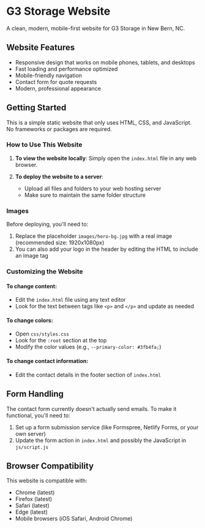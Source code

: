 # G3 Storage Website

A clean, modern, mobile-first website for G3 Storage in New Bern, NC.

## Website Features

- Responsive design that works on mobile phones, tablets, and desktops
- Fast loading and performance optimized
- Mobile-friendly navigation
- Contact form for quote requests
- Modern, professional appearance

## Getting Started

This is a simple static website that only uses HTML, CSS, and JavaScript. No frameworks or packages are required.

### How to Use This Website

1. **To view the website locally**: Simply open the `index.html` file in any web browser.

2. **To deploy the website to a server**:
   - Upload all files and folders to your web hosting server
   - Make sure to maintain the same folder structure

### Images

Before deploying, you'll need to:

1. Replace the placeholder `images/hero-bg.jpg` with a real image (recommended size: 1920x1080px)
2. You can also add your logo in the header by editing the HTML to include an image tag

### Customizing the Website

#### To change content:
- Edit the `index.html` file using any text editor
- Look for the text between tags like `<p>` and `</p>` and update as needed

#### To change colors:
- Open `css/styles.css`
- Look for the `:root` section at the top
- Modify the color values (e.g., `--primary-color: #3fb4fa;`)

#### To change contact information:
- Edit the contact details in the footer section of `index.html`

## Form Handling

The contact form currently doesn't actually send emails. To make it functional, you'll need to:

1. Set up a form submission service (like Formspree, Netlify Forms, or your own server)
2. Update the form action in `index.html` and possibly the JavaScript in `js/script.js`

## Browser Compatibility

This website is compatible with:
- Chrome (latest)
- Firefox (latest)
- Safari (latest)
- Edge (latest)
- Mobile browsers (iOS Safari, Android Chrome) 